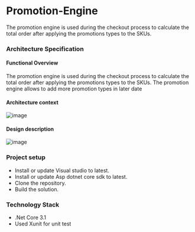 # Promotion-Engine
The promotion engine is used during the checkout process to calculate the total order after applying the promotions types to the SKUs.


### Architecture Specification
  #### Functional Overview
  The promotion engine is used during the checkout process to calculate the total order after applying the promotions types to the SKUs. The promotion engine allows to add more promotion types in later date
  
  #### Architecture context
  
![image](https://user-images.githubusercontent.com/13185803/150667477-a6222d46-99b0-4154-8d58-4e5a4de78c0b.png)



  #### Design description
  
  ![image](https://user-images.githubusercontent.com/13185803/150680352-0a85eecb-6593-42c9-8be7-6eea84bf6478.png)
  
  
 ### Project setup
* Install or update Visual studio to latest.
* Install or update Asp dotnet core sdk to latest.
* Clone the repository.
* Build the solution.

 ### Technology Stack 
* .Net Core 3.1
* Used Xunit for unit test
